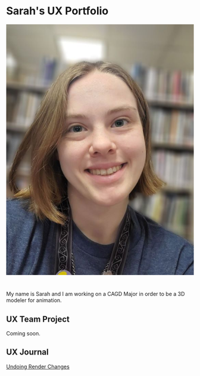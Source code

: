 # Sarah's UX Portfolio
![Sarah Pic](/assets/biopic.jpg)

#
My name is Sarah and I am working on a CAGD Major in order to be a 3D modeler for animation.

## UX Team Project

Coming soon.

## UX Journal

[Undoing Render Changes](j01/)
